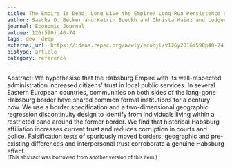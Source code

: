 ```yaml
---
title: The Empire Is Dead, Long Live the Empire! Long‐Run Persistence of Trust and Corruption in the Bureaucracy
author: Sascha O. Becker and Katrin Boeckh and Christa Hainz and Ludger Woessmann
journal: Economic Journal
volume: 126(590):40-74
tags: dev  deep
external_url: https://ideas.repec.org/a/wly/econjl/v126y2016i590p40-74.html
bibtype: article
category: reference
---
```

Abstract: We hypothesise that the Habsburg Empire with its well-respected administration increased citizens' trust in local public services. In several Eastern European countries, communities on both sides of the long-gone Habsburg border have shared common formal institutions for a century now. We use a border specification and a two-dimensional geographic regression discontinuity design to identify from individuals living within a restricted band around the former border. We find that historical Habsburg affiliation increases current trust and reduces corruption in courts and police. Falsification tests of spuriously moved borders, geographic and pre-existing differences and interpersonal trust corroborate a genuine Habsburg effect.<br><small>(This abstract was borrowed from another version of this item.)</small>
